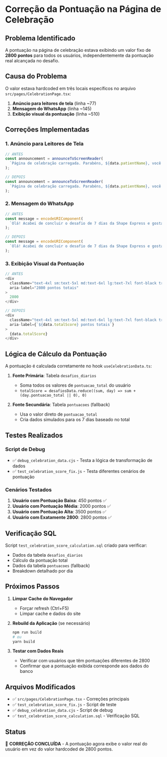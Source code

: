 # Correção da Pontuação na Página de Celebração

## Problema Identificado
A pontuação na página de celebração estava exibindo um valor fixo de **2800 pontos** para todos os usuários, independentemente da pontuação real alcançada no desafio.

## Causa do Problema
O valor estava hardcoded em três locais específicos no arquivo `src/pages/CelebrationPage.tsx`:

1. **Anúncio para leitores de tela** (linha ~77)
2. **Mensagem do WhatsApp** (linha ~145) 
3. **Exibição visual da pontuação** (linha ~510)

## Correções Implementadas

### 1. Anúncio para Leitores de Tela
```typescript
// ANTES
const announcement = announceToScreenReader(
  `Página de celebração carregada. Parabéns, ${data.patientName}, você completou o desafio de 7 dias com 2800 pontos!`
);

// DEPOIS
const announcement = announceToScreenReader(
  `Página de celebração carregada. Parabéns, ${data.patientName}, você completou o desafio de 7 dias com ${data.totalScore} pontos!`
);
```

### 2. Mensagem do WhatsApp
```typescript
// ANTES
const message = encodeURIComponent(
  `Olá! Acabei de concluir o desafio de 7 dias da Shape Express e gostaria de conhecer o acompanhamento premium. Minha pontuação foi 2800 pontos!`
);

// DEPOIS
const message = encodeURIComponent(
  `Olá! Acabei de concluir o desafio de 7 dias da Shape Express e gostaria de conhecer o acompanhamento premium. Minha pontuação foi ${data.totalScore} pontos!`
);
```

### 3. Exibição Visual da Pontuação
```typescript
// ANTES
<div 
  className="text-4xl sm:text-5xl md:text-6xl lg:text-7xl font-black tracking-tight animate-scale-bounce"
  aria-label="2800 pontos totais"
>
  2800
</div>

// DEPOIS
<div 
  className="text-4xl sm:text-5xl md:text-6xl lg:text-7xl font-black tracking-tight animate-scale-bounce"
  aria-label={`${data.totalScore} pontos totais`}
>
  {data.totalScore}
</div>
```

## Lógica de Cálculo da Pontuação

A pontuação é calculada corretamente no hook `useCelebrationData.ts`:

1. **Fonte Primária**: Tabela `desafios_diarios`
   - Soma todos os valores de `pontuacao_total` do usuário
   - `totalScore = desafiosData.reduce((sum, day) => sum + (day.pontuacao_total || 0), 0)`

2. **Fonte Secundária**: Tabela `pontuacoes` (fallback)
   - Usa o valor direto de `pontuacao_total`
   - Cria dados simulados para os 7 dias baseado no total

## Testes Realizados

### Script de Debug
- ✅ `debug_celebration_data.cjs` - Testa a lógica de transformação de dados
- ✅ `test_celebration_score_fix.js` - Testa diferentes cenários de pontuação

### Cenários Testados
1. **Usuário com Pontuação Baixa**: 450 pontos ✅
2. **Usuário com Pontuação Média**: 2000 pontos ✅  
3. **Usuário com Pontuação Alta**: 3500 pontos ✅
4. **Usuário com Exatamente 2800**: 2800 pontos ✅

## Verificação SQL
Script `test_celebration_score_calculation.sql` criado para verificar:
- Dados da tabela `desafios_diarios`
- Cálculo da pontuação total
- Dados da tabela `pontuacoes` (fallback)
- Breakdown detalhado por dia

## Próximos Passos

1. **Limpar Cache do Navegador**
   - Forçar refresh (Ctrl+F5)
   - Limpar cache e dados do site

2. **Rebuild da Aplicação** (se necessário)
   ```bash
   npm run build
   # ou
   yarn build
   ```

3. **Testar com Dados Reais**
   - Verificar com usuários que têm pontuações diferentes de 2800
   - Confirmar que a pontuação exibida corresponde aos dados do banco

## Arquivos Modificados
- ✅ `src/pages/CelebrationPage.tsx` - Correções principais
- ✅ `test_celebration_score_fix.js` - Script de teste
- ✅ `debug_celebration_data.cjs` - Script de debug
- ✅ `test_celebration_score_calculation.sql` - Verificação SQL

## Status
🎉 **CORREÇÃO CONCLUÍDA** - A pontuação agora exibe o valor real do usuário em vez do valor hardcoded de 2800 pontos.